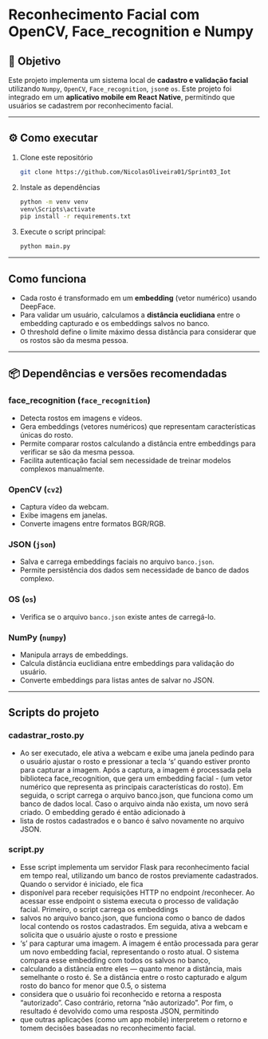 # Reconhecimento Facial com OpenCV, Face_recognition e Numpy

## 📌 Objetivo
Este projeto implementa um sistema local de **cadastro e validação facial** utilizando `Numpy`, `OpenCV`, `Face_recognition`, `json`e `os`. 
Este projeto foi integrado em um **aplicativo mobile em React Native**, permitindo que usuários se cadastrem por reconhecimento facial.

---

## ⚙️ Como executar
1. Clone este repositório  
    ```bash
    git clone https://github.com/NicolasOliveira01/Sprint03_Iot
    ```
2. Instale as dependências
    ```bash
    python -m venv venv
    venv\Scripts\activate
    pip install -r requirements.txt
    ```
3. Execute o script principal:
   ```bash
   python main.py
   ```
---

## Como funciona

- Cada rosto é transformado em um **embedding** (vetor numérico) usando DeepFace.  
- Para validar um usuário, calculamos a **distância euclidiana** entre o embedding capturado e os embeddings salvos no banco.  
- O threshold define o limite máximo dessa distância para considerar que os rostos são da mesma pessoa.  

--- 

## 📦 Dependências e versões recomendadas

### **face_recognition (`face_recognition`)**
- Detecta rostos em imagens e vídeos.
- Gera embeddings (vetores numéricos) que representam características únicas do rosto.
- Permite comparar rostos calculando a distância entre embeddings para verificar se são da mesma pessoa.
- Facilita autenticação facial sem necessidade de treinar modelos complexos manualmente.

### **OpenCV (`cv2`)**
- Captura vídeo da webcam.
- Exibe imagens em janelas.
- Converte imagens entre formatos BGR/RGB.

### **JSON (`json`)**
- Salva e carrega embeddings faciais no arquivo `banco.json`.
- Permite persistência dos dados sem necessidade de banco de dados complexo.

### **OS (`os`)**
- Verifica se o arquivo `banco.json` existe antes de carregá-lo.

### **NumPy (`numpy`)**
- Manipula arrays de embeddings.
- Calcula distância euclidiana entre embeddings para validação do usuário.
- Converte embeddings para listas antes de salvar no JSON.

---

## Scripts do projeto 

### cadastrar_rosto.py
- Ao ser executado, ele ativa a webcam e exibe uma janela pedindo para o usuário ajustar o rosto e pressionar a tecla ‘s’ quando estiver pronto para capturar a imagem. Após a captura, a imagem é processada pela biblioteca face_recognition, que gera um embedding facial  - (um vetor numérico que representa as principais características do rosto). Em seguida, o script carrega o arquivo banco.json, que funciona como um banco de dados local. Caso o arquivo ainda não exista, um novo será criado. O embedding gerado é então adicionado à
- lista de rostos cadastrados e o banco é salvo novamente no arquivo JSON.

### script.py
- Esse script implementa um servidor Flask para reconhecimento facial em tempo real, utilizando um banco de rostos previamente cadastrados. Quando o servidor é iniciado, ele fica
- disponível para receber requisições HTTP no endpoint /reconhecer. Ao acessar esse endpoint o sistema executa o processo de validação facial. Primeiro, o script carrega os embeddings
- salvos no arquivo banco.json, que funciona como o banco de dados local contendo os rostos cadastrados. Em seguida, ativa a webcam e solicita que o usuário ajuste o rosto e pressione
- ‘s’ para capturar uma imagem. A imagem é então processada para gerar um novo embedding facial, representando o rosto atual. O sistema compara esse embedding com todos os salvos no banco,
- calculando a distância entre eles — quanto menor a distância, mais semelhante o rosto é. Se a distância entre o rosto capturado e algum rosto do banco for menor que 0.5, o sistema
- considera que o usuário foi reconhecido e retorna a resposta “autorizado”. Caso contrário, retorna “não autorizado”. Por fim, o resultado é devolvido como uma resposta JSON, permitindo
- que outras aplicações (como um app mobile) interpretem o retorno e tomem decisões baseadas no reconhecimento facial.

  
